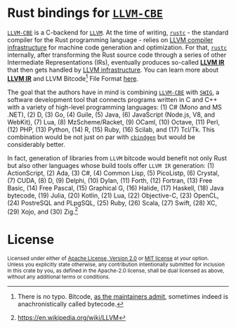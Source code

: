 # Rust bindings for [`LLVM-CBE`]

[`LLVM-CBE`] is a C-backend for [`LLVM`]. At the time of writing, [`rustc`] - the standard compiler for the Rust programming language - relies on [LLVM compiler infrastructure][`LLVM`] for machine code generation and optimization. For that, [`rustc`] internally, after transforming the Rust source code through a series of other Intermediate Representations (IRs), eventually produces so-called [**LLVM IR**] that then gets handled by [LLVM infrastructure][`LLVM`]. You can learn more about [**LLVM IR**] and LLVM Bitcode[^1] File Format [here](https://llvm.org/docs/BitCodeFormat.html).

The goal that the authors have in mind is combining [`LLVM-CBE`] with [`SWIG`], a software development tool that connects programs written in C and C++ with a variety of high-level programming languages: (1) C# (Mono and MS .NET), (2) D, (3) Go, (4) Guile, (5) Java, (6) JavaScript (Node.js, V8, and WebKit), (7) Lua, (8) MzScheme/Racket, (9) OCaml, (10) Octave, (11) Perl, (12) PHP, (13) Python, (14) R, (15) Ruby, (16) Scilab, and (17) Tcl/Tk. This combination would be not just on par with [`cbindgen`](https://github.com/eqrion/cbindgen) but would be considerably better.

In fact, generation of libraries from `LLVM` bitcode would benefit not only Rust but also other languages whose build tools offer `LLVM IR` generation: (1) ActionScript, (2) Ada, (3) C#, (4) Common Lisp, (5) PicoListp, (6) Crystal, (7) CUDA, (8) D, (9) Delphi, (10) Dylan, (11) Forth, (12) Fortran, (13) Free Basic, (14) Free Pascal, (15) Graphical G, (16) Halide, (17) Haskell, (18) Java bytecode, (19) Julia, (20) Kotlin, (21) Lua, (22) Objective-C, (23) OpenCL, (24) PostreSQL and PLpgSQL, (25) Ruby, (26) Scala, (27) Swift, (28) XC, (29) Xojo, and (30) Zig.[^Source]

# License

<sup>
Licensed under either of <a href="LICENSE-APACHE">Apache License, Version
2.0</a> or <a href="LICENSE-MIT">MIT license</a> at your option.
</sup>

<br>

<sub>
Unless you explicitly state otherwise, any contribution intentionally submitted
for inclusion in this crate by you, as defined in the Apache-2.0 license, shall
be dual licensed as above, without any additional terms or conditions.
</sub>

[^1]: There is no typo. Bitcode, [as the maintainers admit](https://llvm.org/docs/BitCodeFormat.html#:~:text=anachronistically%20known%20as%20bytecode), sometimes indeed is anachronistically called bytecode.
[^Source]: https://en.wikipedia.org/wiki/LLVM

[`LLVM`]: https://en.wikipedia.org/wiki/LLVM
[`LLVM-CBE`]: https://github.com/JuliaComputingOSS/llvm-cbe
[`rustc`]: https://doc.rust-lang.org/rustc/what-is-rustc.html
[**LLVM IR**]: https://rustc-dev-guide.rust-lang.org/overview.html#:~:text=LLVM%20IR:%20This%20is
[`SWIG`]: http://www.swig.org/